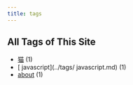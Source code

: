 ```yaml
---
title: tags
---
```

## All Tags of This Site
* [猫](../tags/猫.md) (1)
* [ javascript](../tags/ javascript.md) (1)
* [about](../tags/about.md) (1)